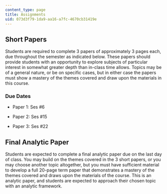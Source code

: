 ```yaml
---
content_type: page
title: Assignments
uid: 073d3f79-1da9-aa16-a7fc-4670cb31419e
---
```


Short Papers
------------

Students are required to complete 3 papers of approximately 3 pages each, due throughout the semester as indicated below. These papers should provide students with an opportunity to explore subjects of particular interest in somewhat greater depth than in-class time allows. Topics may be of a general nature, or be on specific cases, but in either case the papers must show a mastery of the themes covered and draw upon the materials in this course.

### Due Dates

*   Paper 1: Ses #6
    
*   Paper 2: Ses #15
    
*   Paper 3: Ses #22
    

Final Analytic Paper
--------------------

Students are expected to complete a final analytic paper due on the last day of class. You may build on the themes covered in the 3 short papers, or you may choose another topic altogether, but you must have sufficient material to develop a full 20-page term paper that demonstrates a mastery of the themes covered and draws upon the materials of the course. This is an analytic paper, and students are expected to approach their chosen topic with an analytic framework.